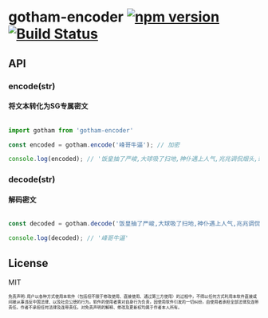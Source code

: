 # gotham-encoder [![npm version](https://badge.fury.io/js/gotham-encoder.svg)](https://badge.fury.io/js/gotham-encoder) [![Build Status](https://travis-ci.org/yuanfux/gotham-encoder.svg?branch=master)](https://travis-ci.org/yuanfux/gotham-encoder)

## API
### encode(str)
#### 将文本转化为SG专属密文

```javascript

import gotham from 'gotham-encoder'

const encoded = gotham.encode('峰哥牛逼'); // 加密

console.log(encoded); // '饭皇抽了严峻,大球吸了扫地,神仆遇上人气,兆兆调侃烟头,峯䔅天生发发,枫哥哈罗捞趁'

```

### decode(str)
#### 解码密文
```javascript

const decoded = gotham.decode('饭皇抽了严峻,大球吸了扫地,神仆遇上人气,兆兆调侃烟头,峯䔅天生发发,枫哥哈罗捞趁'); // 解码

console.log(decoded); // '峰哥牛逼'

```

## License
MIT

<sub><sup><sup>免责声明: 用户以各种方式使用本软件（包括但不限于修改使用、直接使用、通过第三方使用）的过程中，不得以任何方式利用本软件直接或间接从事违反中国法律、以及社会公德的行为。软件的使用者需对自身行为负责，因使用软件引发的一切纠纷，由使用者承担全部法律及连带责任。作者不承担任何法律及连带责任。对免责声明的解释、修改及更新权均属于作者本人所有。</sup></sup></sub>